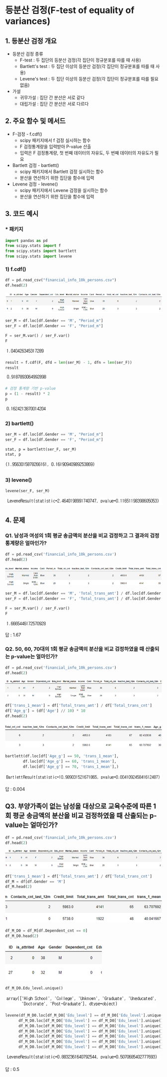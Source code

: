 # 등분산 검정(F-test of equality of variances)



## 1. 등분산 검정 개요
- 등분산 검정 종류
    - F-test : 두 집단의 등분산 검정(각 집단이 정규분포를 따를 때 사용)
    - Bartlett's test : 두 집단 이상의 등분산 검정(각 집단이 정규분포를 따를 때 사용)
    - Levene's test : 두 집단 이상의 등분산 검정(각 집단이 정규분포를 따를 필요 없음)
- 가설
    - 귀무가설 : 집단 간 분산은 서로 같다
    - 대립가설 : 집단 간 분산은 서로 다르다
    
    
## 2. 주요 함수 및 메서드
- F-검정 - f.cdf()
    - scipy 패키지에서 f 검정 실시하는 함수
    - F 검정통계량을 입력받아 P-value 산출
    - 입력은 F 검정통계량, 첫 번째 데이터의 자유도, 두 번째 데이터의 자유도가 필요
- Bartlett 검정 - bartlett()
    - scipy 패키지에서 Bartlett 검정 실시하는 함수
    - 분산을 연산하기 위한 집단을 함수에 입력
- Levene 검정 - levene()
    - scipy 패키지에서 Levene 검정을 실시하는 함수
    - 분산을 연산하기 위한 집단을 함수에 입력



## 3. 코드 예시



### * 패키지

```python
import pandas as pd
from scipy.stats import f
from scipy.stats import bartlett
from scipy.stats import levene
```





### 1) f.cdf()

```python
df = pd.read_csv("financial_info_10k_persons.csv")
df.head(2)
```

![image-20220524000039556]([ProDs]F_test.assets/image-20220524000039556.png)

```python
ser_M = df.loc[df.Gender == 'M', "Period_m"]
ser_F = df.loc[df.Gender == 'F', "Period_m"]
```

```python
F = ser_M.var() / ser_F.var()
F
```

![image-20220524000059678]([ProDs]F_test.assets/image-20220524000059678.png)

```python
result = f.cdf(F, dfd = len(ser_M) - 1, dfn = len(ser_F))
result
```

![image-20220524000110380]([ProDs]F_test.assets/image-20220524000110380.png)

```python
# 검정 통계량 기반 p-value
p = (1 - result) * 2
p
```

![image-20220524000120038]([ProDs]F_test.assets/image-20220524000120038.png)



### 2) bartlett()

```python
ser_M = df.loc[df.Gender == 'M', "Period_m"]
ser_F = df.loc[df.Gender == 'F', "Period_m"]
```

```
stat, p = bartlett(ser_F, ser_M)
stat, p
```

![image-20220524000214518]([ProDs]F_test.assets/image-20220524000214518.png)



### 3) levene()

```python
levene(ser_F, ser_M)
```

![image-20220524000231533]([ProDs]F_test.assets/image-20220524000231533.png)



## 4. 문제



### Q1. 남성과 여성의 1회 평균 송금액의 분산을 비교 검정하고 그 결과의 검정 통계량은 얼마인가?

```python
df = pd.read_csv('financial_info_10k_persons.csv')
df.head(2)
```

![image-20220524000257047]([ProDs]F_test.assets/image-20220524000257047.png)

```python
ser_M = df.loc[df.Gender == 'M', 'Total_trans_amt'] / df.loc[df.Gender == 'M', 'Total_trans_cnt']
ser_F = df.loc[df.Gender == 'F', 'Total_trans_amt'] / df.loc[df.Gender == 'F', 'Total_trans_cnt']
```

```python
F = ser_M.var() / ser_F.var()
F
```

![image-20220524000315475]([ProDs]F_test.assets/image-20220524000315475.png)

답 : 1.67



### Q2. 50, 60, 70대의 1회 평균 송금액의 분산을 비교 검정하였을 때 산출되는 p-value는 얼마인가?

```python
df = pd.read_csv('financial_info_10k_persons.csv')
df.head(2)
```

![image-20220524000337806]([ProDs]F_test.assets/image-20220524000337806.png)

```python
df['trans_1_mean'] = df['Total_trans_amt'] / df['Total_trans_cnt']
df['Age_g'] = (df['Age'] // 10) * 10
df.head(2)
```

![image-20220524000349800]([ProDs]F_test.assets/image-20220524000349800.png)

```python
bartlett(df.loc[df['Age_g'] == 50, 'trans_1_mean'],
        df.loc[df['Age_g'] == 60, 'trans_1_mean'],
        df.loc[df['Age_g'] == 70, 'trans_1_mean'],)
```

![image-20220524000400042]([ProDs]F_test.assets/image-20220524000400042.png)

답 : 0.004



## Q3. 부양가족이 없는 남성을 대상으로 교육수준에 따른 1회 평균 송금액의 분산을 비교 검정하였을 때 산출되는 p-value는 얼마인가?

```python
df = pd.read_csv('financial_info_10k_persons.csv')
df.head(2)
```

![image-20220524000439824]([ProDs]F_test.assets/image-20220524000439824.png)

```python
df['trans_1_mean'] = df['Total_trans_amt'] / df['Total_trans_cnt']
df_M = df[df.Gender == 'M']
df_M.head(2)
```

![image-20220524000503960]([ProDs]F_test.assets/image-20220524000503960.png)

```python
df_M_D0 = df_M[df.Dependent_cnt == 0]
df_M_D0.head(2)
```

![image-20220524000517729]([ProDs]F_test.assets/image-20220524000517729.png)

```python
df_M_D0.Edu_level.unique()
```

![image-20220524000528965]([ProDs]F_test.assets/image-20220524000528965.png)

```python
levene(df_M_D0.loc[df_M_D0['Edu_level'] == df_M_D0['Edu_level'].unique()[0], 'trans_1_mean'],
      df_M_D0.loc[df_M_D0['Edu_level'] == df_M_D0['Edu_level'].unique()[1], 'trans_1_mean'],
      df_M_D0.loc[df_M_D0['Edu_level'] == df_M_D0['Edu_level'].unique()[2], 'trans_1_mean'],
      df_M_D0.loc[df_M_D0['Edu_level'] == df_M_D0['Edu_level'].unique()[3], 'trans_1_mean'],
      df_M_D0.loc[df_M_D0['Edu_level'] == df_M_D0['Edu_level'].unique()[4], 'trans_1_mean'],
      df_M_D0.loc[df_M_D0['Edu_level'] == df_M_D0['Edu_level'].unique()[5], 'trans_1_mean'],
      df_M_D0.loc[df_M_D0['Edu_level'] == df_M_D0['Edu_level'].unique()[6], 'trans_1_mean'],)
```

![image-20220524000541041]([ProDs]F_test.assets/image-20220524000541041.png)

답 : 0.5

